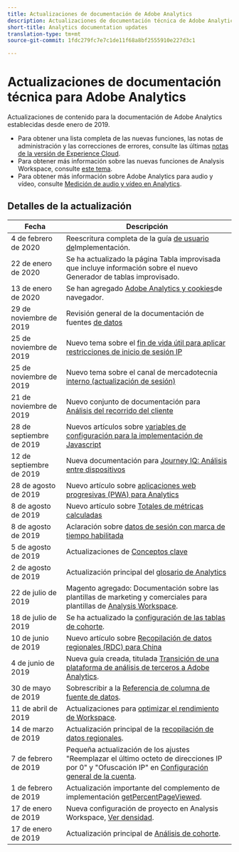 ```yaml
---
title: Actualizaciones de documentación de Adobe Analytics
description: Actualizaciones de documentación técnica de Adobe Analytics
short-title: Analytics documentation updates
translation-type: tm+mt
source-git-commit: 1fdc279fc7e7c1de11f68a8bf2555910e227d3c1

---
```



# Actualizaciones de documentación técnica para Adobe Analytics

Actualizaciones de contenido para la documentación de Adobe Analytics establecidas desde enero de 2019.

* Para obtener una lista completa de las nuevas funciones, las notas de administración y las correcciones de errores, consulte las últimas [notas de la versión de Experience Cloud](https://marketing.adobe.com/resources/help/en_US/whatsnew/).
* Para obtener más información sobre las nuevas funciones de Analysis Workspace, consulte [este tema](/help/analyze/analysis-workspace/new-features-in-analysis-workspace.md).
* Para obtener más información sobre Adobe Analytics para audio y vídeo, consulte [Medición de audio y vídeo en Analytics](https://docs.adobe.com/content/help/en/media-analytics/using/media-overview.html).

## Detalles de la actualización

| Fecha | Descripción |
|---|---|
| 4 de febrero de 2020 | Reescritura completa de la guía [de usuario de](../implement/home.md)Implementación. |
| 22 de enero de 2020 | Se ha actualizado la página Tabla improvisada que incluye información sobre el nuevo Generador [](/help/analyze/analysis-workspace/visualizations/freeform-table.md)de tablas improvisado. |
| 13 de enero de 2020 | Se han agregado [Adobe Analytics y cookies](../technotes/cookies.md)de navegador. |
| 29 de noviembre de 2019 | Revisión general de la documentación de fuentes [de datos](/help/export/analytics-data-feed/data-feed-overview.md) |
| 25 de noviembre de 2019 | Nuevo tema sobre el [fin de vida útil para aplicar restricciones de inicio de sesión IP](https://docs.adobe.com/content/help/en/analytics/admin/company-settings/login-restrictions-eol.html) |
| 25 de noviembre de 2019 | Nuevo tema sobre el canal de mercadotecnia [interno (actualización de sesión)](https://docs.adobe.com/content/help/en/analytics/components/marketing-channels/session-refresh.html) |
| 21 de noviembre de 2019 | Nuevo conjunto de documentación para [Análisis del recorrido del cliente](https://docs.adobe.com/content/help/en/analytics-platform/using/cja-landing.html) |
| 28 de septiembre de 2019 | Nuevos artículos sobre [variables de configuración para la implementación de Javascript](https://docs.adobe.com/content/help/en/analytics/implementation/javascript-implementation/variables-analytics-reporting/configuration-variables.html) |
| 12 de septiembre de 2019 | Nueva documentación para [Journey IQ: Análisis entre dispositivos](https://docs.adobe.com/content/help/en/analytics/components/cda/cda-home.html) |
| 28 de agosto de 2019 | Nuevo artículo sobre [aplicaciones web progresivas (PWA) para Analytics](https://docs.adobe.com/content/help/en/analytics/analyze/pwa/pwa.html) |
| 8 de agosto de 2019 | Nuevo artículo sobre [Totales de métricas calculadas](/help/components/c-calcmetrics/cm-totals.md) |
| 8 de agosto de 2019 | Aclaración sobre [datos de sesión con marca de tiempo habilitada](/help/admin/admin/timestamp-optional.md) |
| 5 de agosto de 2019 | Actualizaciones de [Conceptos clave](/help/analyze/reports-analytics/key-concepts.md) |
| 2 de agosto de 2019 | Actualización principal del [glosario de Analytics](/help/technotes/terms.md) |
| 22 de julio de 2019 | Magento agregado: Documentación sobre las plantillas de marketing y comerciales para plantillas de [Analysis Workspace](/help/analyze/analysis-workspace/build-workspace-project/starter-projects.md). |
| 18 de julio de 2019 | Se ha actualizado la [configuración de las tablas de cohorte](/help/analyze/analysis-workspace/visualizations/cohort-table/t-cohort.md). |
| 10 de junio de 2019 | Nuevo artículo sobre [Recopilación de datos regionales (RDC) para China](https://docs.adobe.com/content/help/en/analytics/technotes/rdc/rdc-china.html) |
| 4 de junio de 2019 | Nueva guía creada, titulada [Transición de una plataforma de análisis de terceros a Adobe Analytics](/help/technotes/ga-to-aa/home.md). |
| 30 de mayo de 2019 | Sobrescribir a la [Referencia de columna de fuente de datos](/help/export/analytics-data-feed/c-df-contents/datafeeds-reference.md). |
| 11 de abril de 2019 | Actualizaciones para [optimizar el rendimiento de Workspace](/help/analyze/analysis-workspace/optimizing-performance.md). |
| 14 de marzo de 2019 | Actualización principal de la [recopilación de datos regionales](/help/technotes/rdc/regional-data-collection.md). |
| 7 de febrero de 2019 | Pequeña actualización de los ajustes &quot;Reemplazar el último octeto de direcciones IP por 0&quot; y &quot;Ofuscación IP&quot; en [Configuración general de la cuenta](/help/admin/admin/general-acct-settings-admin.md). |
| 1 de febrero de 2019 | Actualización importante del complemento de implementación [getPercentPageViewed](../implement/vars/plugins/getpercentpageviewed.md). |
| 17 de enero de 2019 | Nueva configuración de proyecto en Analysis Workspace, [Ver densidad](/help/analyze/analysis-workspace/build-workspace-project/view-density.md). |
| 17 de enero de 2019 | Actualización principal de [Análisis de cohorte](/help/analyze/analysis-workspace/visualizations/cohort-table/cohort-analysis.md). |
